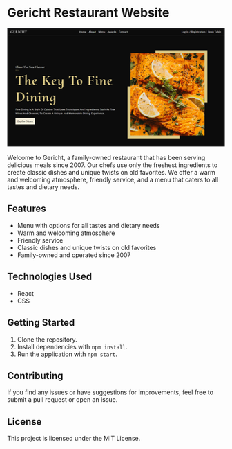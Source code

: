 # Gericht Restaurant Website

![Gericht Restaurant Website Screenshot](./public/Screenshot.png)
<!-- <img src="./public/Screenshot.png" alt="Gericht Restaurant Website"> -->

Welcome to Gericht, a family-owned restaurant that has been serving delicious meals since 2007. Our chefs use only the freshest ingredients to create classic dishes and unique twists on old favorites. We offer a warm and welcoming atmosphere, friendly service, and a menu that caters to all tastes and dietary needs.

## Features

- Menu with options for all tastes and dietary needs
- Warm and welcoming atmosphere
- Friendly service
- Classic dishes and unique twists on old favorites
- Family-owned and operated since 2007

## Technologies Used

- React
- CSS

## Getting Started

1. Clone the repository.
2. Install dependencies with `npm install`.
3. Run the application with `npm start`.

## Contributing

If you find any issues or have suggestions for improvements, feel free to submit a pull request or open an issue.

## License

This project is licensed under the MIT License.

